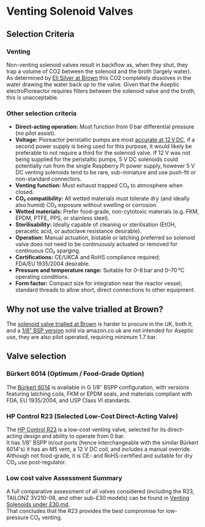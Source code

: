 # Venting Solenoid Valves
## Selection Criteria
### Venting
Non-venting solenoid valves result in backflow as, when they shut, they trap a volume of CO2 between the solenoid and the broth (largely water).  As determined by [Eli Silver at Brown](../../Past%20research/Brown%20-%20Harris%20Lab/1.%20CO2%20backflow%20diagnosis%20-%20Eli%20Silver.md) this CO2 completely dissolves in the water drawing the water back up to the valve.  Given that the Aseptic electroPioreactor requires filters between the solenoid valve and the broth, this is unacceptable.

### Other selection criteria
- **Direct-acting operation:** Must function from 0 bar differential pressure (no pilot assist).
- **Voltage:** Pioreactor peristaltic pumps are most [accurate at 12 V DC](https://pioreactor.com/products/peristaltic-pump?srsltid=AfmBOopqCva4IPJAFzWi4JB8_vKfOdVNGJQGYBdzjM64rJHtXwWiJc7H&utm_source=chatgpt.com), if a second power supply is being used for this purpose, it would likely be preferable to not require a third for the solenoid valve.  If 12 V was not being supplied for the peristaltic pumps, 5 V DC solenoids could potentially run from the single Raspberry Pi power supply, however 5 V DC venting solenoids tend to be rare, sub-miniature and use push-fit or non-standard connectors.
- **Venting function:** Must exhaust trapped CO₂ to atmosphere when closed.
- **CO₂ compatibility:** All wetted materials must tolerate dry (and ideally also humid) CO₂ exposure without swelling or corrosion.
- **Wetted materials:** Prefer food-grade, non-cytotoxic materials (e.g. FKM, EPDM, PTFE, PPS, or stainless steel).
- **Sterilisability:** Ideally capable of cleaning or sterilisation (EtOH, peracetic acid, or autoclave resistance desirable).
- **Operation:** Manual actuation, bistable or latching preferred so solenoid valve does not need to be continuously actuated or removed for continuous CO₂ sparging.
- **Certifications:** CE/UKCA and RoHS compliance required; FDA/EU 1935/2004 desirable.
- **Pressure and temperature range:** Suitable for 0–8 bar and 0–70 °C operating conditions.
- **Form factor:** Compact size for integration near the reactor vessel; standard threads to allow short, direct connections to other equipment.

## Why not use the valve trialled at Brown?
The [solenoid valve trialled at Brown](https://a.co/d/0sMpHv1) is harder to procure in the UK, both it, and a [1/8" BSP version](https://amzn.eu/d/7Ma3tM2) sold via amazon.co.uk are not intended for Aseptic use, they are also pilot operated, requiring minimum 1.7 bar.

## Valve selection
### Bürkert 6014 (Optimum / Food-Grade Option)
The [Bürkert 6014](https://tameson.co.uk/products/solenoid-valve-3-2-way-g1-8-bistable-brass-fkm-0-16bar-232psi-12vdc-latching-6014-209280) is available in G 1/8″ BSPP configuration, with versions featuring latching coils, FKM or EPDM seals, and materials compliant with FDA, EU 1935/2004, and USP Class VI standards.  

### HP Control R23 (Selected Low-Cost Direct-Acting Valve)
The [HP Control R23](https://hpcontrol.uk/elektrozawor-r23-1-8-cala-2-lub-3-drogowy-laczony-w-grupy.html) is a low-cost venting valve, selected for its direct-acting design and ability to operate from 0 bar.  
It has 1/8″ BSPP in/out ports (hence interchangeable with the similar Bürkert 6014's) it has an M5 vent, a 12 V DC coil, and includes a manual override.  
Although not food-grade, it is CE- and RoHS-certified and suitable for dry CO₂ use post-regulator.  

### Low cost valve Assessment Summary
A full comparative assessment of all valves considered (including the R23, TAILONZ 3V210-08, and other sub-£30 models) can be found in [Venting Solenoids under £30.md](Venting%20Solenoids%20under%20£30.md).  
That concludes that the R23 provides the best compromise for low-pressure CO₂ venting.

